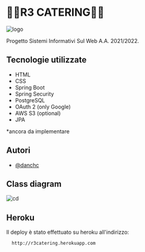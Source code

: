 
# 🥐🥞R3 CATERING🥞🥐
![logo](https://i.ibb.co/KFbWHLW/r3-logo-v1.png)

Progetto Sistemi Informativi Sul Web A.A. 2021/2022.




## Tecnologie utilizzate

- HTML
- CSS
- Spring Boot
- Spring Security
- PostgreSQL
- OAuth 2 (only Google)
- AWS S3 (optional)
- JPA

*ancora da implementare


## Autori

- [@danchc](https://www.github.com/danchc)

## Class diagram

![cd](https://i.postimg.cc/RF9P9fGd/class-diagram.png)

## Heroku

Il deploy è stato effettuato su heroku all'indirizzo:

```bash
  http://r3catering.herokuapp.com
```

